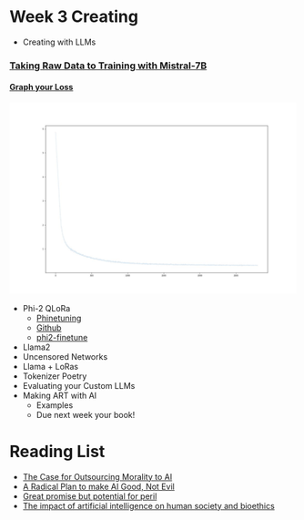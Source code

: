 # Week 3 Creating
- Creating with LLMs
### [Taking Raw Data to Training with Mistral-7B](./notebooks/3_Finetuning_Mistral-7B.ipynb)

#### [Graph your Loss](./notebooks/loss.ipynb) 

![Graph your Loss](./images/loss.jpg) 

  - Phi-2 QLoRa
    - [Phinetuning](https://medium.com/@geronimo7/phinetuning-2-0-28a2be6de110)
    - [Github](https://github.com/geronimi73/phi2-finetune/tree/main)
    - [phi2-finetune](./notebooks/phi2-finetune/README.md)
  - Llama2
  - Uncensored Networks
  - Llama + LoRas
  - Tokenizer Poetry 
- Evaluating your Custom LLMs
- Making ART with AI
  - Examples
  - Due next week your book!
  
# Reading List
- [The Case for Outsourcing Morality to AI](./readings/philosophy-artificial-intelligence-responsibility-gap.pdf)
- [A Radical Plan to make AI Good, Not Evil](./readings/anthropic-ai-chatbots-ethics.pdf)
- [Great promise but potential for peril](./readings/ethical-concerns-mount-as-ai-takes-bigger-decision-making-role.pdf)
- [The impact of artificial intelligence on human society and bioethics](./readings/TCMJ-32-339.pdf)